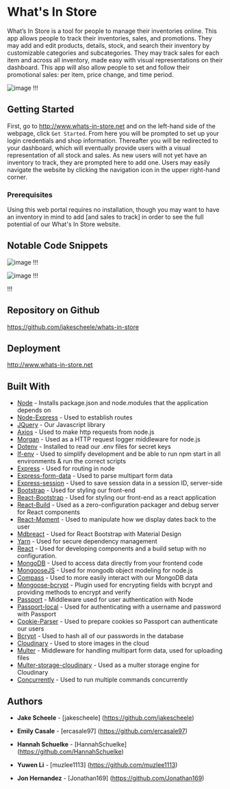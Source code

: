 # What's In Store

What’s In Store is a tool for people to manage their inventories online. This app allows people to track their inventories, sales, and promotions. They may add and edit products, details, stock, and search their inventory by customizable categories and subcategories. They may track sales for each item and across all inventory, made easy with visual representations on their dashboard. This app will also allow people to set and follow their promotional sales: per item, price change, and time period.

![image](files/Users/jzhang/Desktop/Isolated.png) !!!

## Getting Started

First, go to http://www.whats-in-store.net and on the left-hand side of the webpage, click `Get Started`. From here you will be prompted to set up your login credentials and shop information. Thereafter you will be redirected to your dashboard, which will eventually provide users with a visual representation of all stock and sales. As new users will not yet have an inventory to track, they are prompted here to add one. Users may easily navigate the website by clicking the navigation icon in the upper right-hand corner. 

### Prerequisites

Using this web portal requires no installation, though you may want to have an inventory in mind to add [and sales to track] in order to see the full potential of our What's In Store website. 

## Notable Code Snippets

![image](files/Users/jzhang/Desktop/Isolated.png) !!!

![image](files/Users/jzhang/Desktop/Isolated.png) !!!

!!!

## Repository on Github

https://github.com/jakescheele/whats-in-store

## Deployment 

http://www.whats-in-store.net 

## Built With

* [Node](https://www.npmjs.com/get-npm) - Installs package.json and node.modules that the application depends on
* [Node-Express](https://www.npmjs.com/package/express) - Used to establish routes
* [JQuery](https://code.jquery.com/) - Our Javascript library
* [Axios](https://www.npmjs.com/package/axios) - Used to make http requests from node.js 
* [Morgan](https://www.npmjs.com/package/morgan) - Used as a HTTP request logger middleware for node.js
* [Dotenv](https://www.npmjs.com/package/dotenv) - Installed to read our .env files for secret keys
* [If-env](https://www.npmjs.com/package/if-env) - Used to simplify development and be able to run npm start in all environments & run the correct scripts
* [Express](https://www.npmjs.com/package/express) - Used for routing in node
* [Express-form-data](https://www.npmjs.com/package/express-form-data) - Used to parse multipart form data
* [Express-session](https://www.npmjs.com/package/express-session) - Used to save session data in a session ID, server-side
* [Bootstrap](https://getbootstrap.com/docs/4.3/getting-started/introduction/) - Used for styling our front-end
* [React-Bootstrap](https://react-bootstrap.github.io/) - Used for styling our front-end as a react application
* [React-Build](https://www.npmjs.com/package/react-build) - Used as a zero-configuration packager and debug server for React components 
* [React-Moment](https://www.npmjs.com/package/react-moment) - Used to manipulate how we display dates back to the user
* [Mdbreact](https://www.npmjs.com/package/mdbreact) - Used for React Bootstrap with Material Design
* [Yarn](https://www.npmjs.com/package/yarn) - Used for secure dependency management
* [React](https://facebook.github.io/create-react-app/docs/getting-started) - Used for developing components and a build setup with no configuration.
* [MongoDB](https://www.mongodb.com/download-center/community) - Used to access data directly from your frontend code
* [MongooseJS](https://mongoosejs.com/) - Used for mongodb object modeling for node.js
* [Compass](https://www.mongodb.com/products/compass) - Used to more easily interact with our MongoDB data 
* [Mongoose-bcrypt](https://www.npmjs.com/package/mongoose-bcrypt) - Plugin used for encrypting fields with bcrypt and providing methods to encrypt and verify
* [Passport](http://www.passportjs.org/docs/) - Middleware used for user authentication with Node
* [Passport-local](https://www.npmjs.com/package/passport-local) - Used for authenticating with a username and password with Passport
* [Cookie-Parser](https://www.npmjs.com/package/cookie-parser) - Used to prepare cookies so Passport can authenticate our users
* [Bcrypt](https://www.npmjs.com/package/bcrypt) - Used to hash all of our passwords in the database
* [Cloudinary](https://cloudinary.com/documentation/solution_overview) - Used to store images in the cloud
* [Multer](https://www.npmjs.com/package/multer) - Middleware for handling multipart form data, used for uploading files
* [Multer-storage-cloudinary](https://www.npmjs.com/package/multer-storage-cloudinary) - Used as a multer storage engine for Cloudinary
* [Concurrently](https://www.npmjs.com/package/concurrently) - Used to run multiple commands concurrently

## Authors

* **Jake Scheele** - [jakescheele] (https://github.com/jakescheele)

* **Emily Casale** - [ercasale97] (https://github.com/ercasale97)

* **Hannah Schuelke** - [HannahSchuelke] (https://github.com/HannahSchuelke)

* **Yuwen Li** - [muzlee1113] (https://github.com/muzlee1113)

* **Jon Hernandez** - [Jonathan169] (https://github.com/Jonathan169)